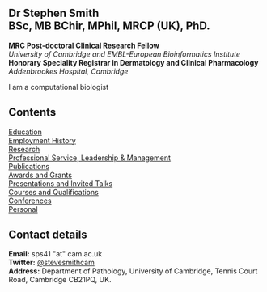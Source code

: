 Dr Stephen Smith  
BSc, MB BChir, MPhil, MRCP (UK), PhD.  
---
**MRC Post-doctoral Clinical Research Fellow**  
*University of Cambridge and EMBL-European Bioinformatics Institute*  
**Honorary Speciality Registrar in Dermatology and Clinical Pharmacology**  
*Addenbrookes Hospital, Cambridge*

I am a computational biologist

## Contents

[Education](/Education.md/)  
[Employment History](/Employment.md/)  
[Research](/Research.md/)  
[Professional Service, Leadership & Management](/Professional.md/)  
[Publications](/Publications.md/)  
[Awards and Grants](/Awards.md/)  
[Presentations and Invited Talks](/Presentations.md/)  
[Courses and Qualifications](/Courses.md/)  
[Conferences](/Conferences.md/)  
[Personal](/Personal.md/)  

## Contact details

**Email:** sps41 "at" cam.ac.uk   
**Twitter:** [@stevesmithcam](https://twitter.com/stevesmithcam)  
**Address:** Department of Pathology, University of Cambridge, Tennis Court Road, Cambridge CB21PQ, UK.  
